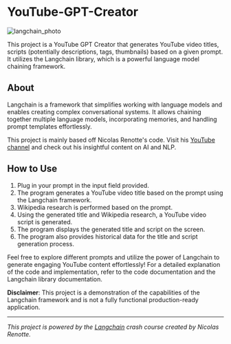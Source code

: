 # YouTube-GPT-Creator

![langchain_photo](https://github.com/YZLoh/autogpt_sample/assets/16683726/3e4eab0a-a375-4a01-b2c5-862f186c8ebc)

This project is a YouTube GPT Creator that generates YouTube video titles, scripts (potentially descriptions, tags, thumbnails) based on a given prompt. It utilizes the Langchain library, which is a powerful language model chaining framework.

## About 
Langchain is a framework that simplifies working with language models and enables creating complex conversational systems. It allows chaining together multiple language models, incorporating memories, and handling prompt templates effortlessly.

This project is mainly based off Nicolas Renotte's code. Visit his [YouTube channel](https://www.youtube.com/channel/UCjeijApQ06s7uH9vUT_d6Ww) and check out his insightful content on AI and NLP.

## How to Use

1. Plug in your prompt in the input field provided.
2. The program generates a YouTube video title based on the prompt using the Langchain framework.
3. Wikipedia research is performed based on the prompt.
4. Using the generated title and Wikipedia research, a YouTube video script is generated.
5. The program displays the generated title and script on the screen.
6. The program also provides historical data for the title and script generation process.

Feel free to explore different prompts and utilize the power of Langchain to generate engaging YouTube content effortlessly!
For a detailed explanation of the code and implementation, refer to the code documentation and the Langchain library documentation.

**Disclaimer**: This project is a demonstration of the capabilities of the Langchain framework and is not a fully functional production-ready application.

---

*This project is powered by the [Langchain](https://github.com/nicknochnack/Langchain-Crash-Course) crash course created by Nicolas Renotte.*
